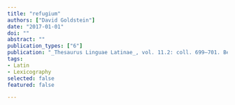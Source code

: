 ```yaml
---
title: "refugium"
authors: ["David Goldstein"]
date: "2017-01-01"
doi: ""
abstract: ""
publication_types: ["6"]
publication: "_Thesaurus Linguae Latinae_, vol. 11.2: coll. 699–701. Berlin: de Gruyter"
tags:
- Latin
- Lexicography
selected: false
featured: false

---
```

